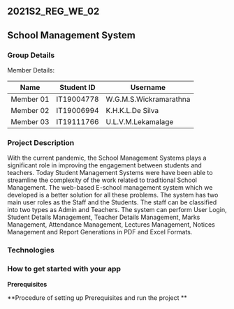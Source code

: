 ## 2021S2_REG_WE_02



## School Management System



### Group Details

Member Details:

| Name | Student ID | Username |
| ------------- | ------------- | ------------- |
| Member 01 | IT19004778  | W.G.M.S.Wickramarathna  |
| Member 02  | IT19006994  | K.H.K.L.De Silva |
| Member 03  | IT19111766  | U.L.V.M.Lekamalage  |


### Project Description
With the current pandemic, the School Management Systems plays a significant role in improving the engagement between students and teachers. Today Student Management Systems were have been able to streamline the complexity of the work related to traditional School Management. The web-based E-school management system which we developed is a better solution for all these problems. The system has two main user roles as the Staff and the Students. The staff can be classified into two types as Admin and Teachers. The system can perform User Login, Student Details Management, Teacher Details Management, Marks Management, Attendance Management, Lectures Management, Notices Management and Report Generations in PDF and Excel Formats. 

### Technologies


### How to get started with your app

**Prerequisites**

**Procedure of setting up Prerequisites and run the project **

